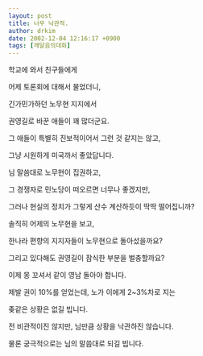 ```yaml
---
layout: post
title: 너무 낙관적.
author: drkim
date: 2002-12-04 12:16:17 +0900
tags: [깨달음의대화]
---
```

학교에 와서 친구들에게
  
어제 토론회에 대해서 물었더니,
  

  
긴가민가하던 노무현 지지에서
  
권영길로 바꾼 애들이 꽤 많더군요.
  
그 애들이 특별히 진보적이어서 그런 것 같지는 않고,
  
그냥 시원하게 미국까서 좋았답니다.
  

  
님 말씀대로 노무현이 집권하고,
  
그 경쟁자로 민노당이 떠오르면 너무나 좋겠지만,
  

  
그러나 현실의 정치가 그렇게 산수 계산하듯이 딱딱 떨어집니까?
  
솔직히 어제의 노무현을 보고,
  
한나라 편향의 지지자들이 노무현으로 돌아섰을까요?
  
그리고 있다해도 권영길이 잠식한 부분을 벌충할까요?
  

  
이제 몽 꼬셔서 같이 영남 돌아야 합니다.
  
제발 권이 10%를 얻었는데, 노가 이에게 2~3%차로 지는
  
좆같은 상황은 없길 빕니다.
  

  
전 비관적이진 않지만, 님만큼 상황을 낙관하진 않습니다.
  
물론 궁극적으로는 님의 말씀대로 되길 빕니다.